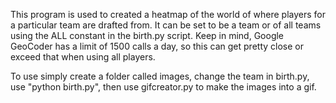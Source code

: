 This program is used to created a heatmap of the world of where players
for a particular team are drafted from. It can be set to be a team or of
all teams using the ALL constant in the birth.py script. Keep in mind,
Google GeoCoder has a limit of 1500 calls a day, so this can get pretty
close or exceed that when using all players.

To use simply create a folder called images, change the team in birth.py,
use "python birth.py", then use gifcreator.py to make the images into a
gif.
